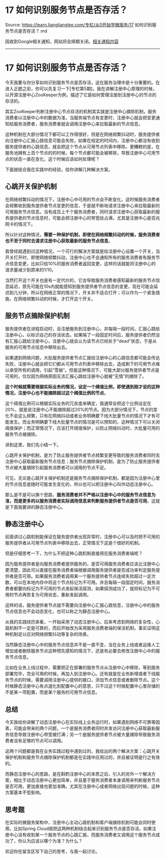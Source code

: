 # 17 如何识别服务节点是否存活？ 

Source: https://learn.lianglianglee.com/专栏/从0开始学微服务/17 如何识别服务节点是否存活？.md

因收到Google相关通知，网站将会择期关闭。[相关通知内容](https://lumendatabase.org/notices/44265620)

---

# 17 如何识别服务节点是否存活？

今天我要与你分享如何识别服务节点是否存活，这在服务治理中是十分重要的。在进入正题之前，你可以先复习一下[专栏第5期]，我在讲解注册中心原理的时候，以开源注册中心ZooKeeper为例，描述了它是如何管理注册到注册中心的节点的存活的。

其实ZooKeeper判断注册中心节点存活的机制其实就是注册中心摘除机制，服务消费者以注册中心中的数据为准，当服务端节点有变更时，注册中心就会把变更通知给服务消费者，服务消费者就会调用注册中心来拉取最新的节点信息。

这种机制在大部分情况下都可以工作得很好，但是在网络频繁抖动时，服务提供者向注册中心汇报心跳信息可能会失败，如果在规定的时间内，注册中心都没有收到服务提供者的心跳信息，就会把这个节点从可用节点列表中移除。更糟糕的是，在服务池拥有上百个节点的的时候，每个节点都可能会被移除，导致注册中心可用节点的状态一直在变化，这个时候应该如何处理呢？

下面就结合我在实践中的经验，给你讲解几种解决方案。

## 心跳开关保护机制

在网络频繁抖动的情况下，注册中心中可用的节点会不断变化，这时候服务消费者会频繁收到服务提供者节点变更的信息，于是就不断地请求注册中心来拉取最新的可用服务节点信息。当有成百上千个服务消费者，同时请求注册中心获取最新的服务提供者的节点信息时，可能会把注册中心的带宽给占满，尤其是注册中心是百兆网卡的情况下。

所以针对这种情况，**需要一种保护机制，即使在网络频繁抖动的时候，服务消费者也不至于同时去请求注册中心获取最新的服务节点信息**。

我曾经就遇到过这种情况，一个可行的解决方案就是给注册中心设置一个开关，当开关打开时，即使网络频繁抖动，注册中心也不会通知所有的服务消费者有服务节点信息变更，比如只给10%的服务消费者返回变更，这样的话就能将注册中心的请求量减少到原来的1/10。

当然打开这个开关也是有一定代价的，它会导致服务消费者感知最新的服务节点信息延迟，原先可能在10s内就能感知到服务提供者节点信息的变更，现在可能会延迟到几分钟，所以在网络正常的情况下，开关并不适合打开；可以作为一个紧急措施，在网络频繁抖动的时候，才打开这个开关。

## 服务节点摘除保护机制

服务提供者在进程启动时，会注册服务到注册中心，并每隔一段时间，汇报心跳给注册中心，以标识自己的存活状态。如果隔了一段固定时间后，服务提供者仍然没有汇报心跳给注册中心，注册中心就会认为该节点已经处于“dead”状态，于是从服务的可用节点信息中移除出去。

如果遇到网络问题，大批服务提供者节点汇报给注册中心的心跳信息都可能会传达失败，注册中心就会把它们都从可用节点列表中移除出去，造成剩下的可用节点难以承受所有的调用，引起“雪崩”。但是这种情况下，可能大部分服务提供者节点是可用的，仅仅因为网络原因无法汇报心跳给注册中心就被“无情”的摘除了。

**这个时候就需要根据实际业务的情况，设定一个阈值比例，即使遇到刚才说的这种情况，注册中心也不能摘除超过这个阈值比例的节点**。

这个阈值比例可以根据实际业务的冗余度来确定，我通常会把这个比例设定在20%，就是说注册中心不能摘除超过20%的节点。因为大部分情况下，节点的变化不会这么频繁，只有在网络抖动或者业务明确要下线大批量节点的情况下才有可能发生。而业务明确要下线大批量节点的情况是可以预知的，这种情况下可以关闭阈值保护；而正常情况下，应该打开阈值保护，以防止网络抖动时，大批量可用的服务节点被摘除。

讲到这里，我们先小结一下。

心跳开关保护机制，是为了防止服务提供者节点频繁变更导致的服务消费者同时去注册中心获取最新服务节点信息；服务节点摘除保护机制，是为了防止服务提供者节点被大量摘除引起服务消费者可以调用的节点不足。

可见，无论是心跳开关保护机制还是服务节点摘除保护机制，都是因为注册中心里的节点信息是随时可能发生变化的，所以也可以把注册中心叫作动态注册中心。

那么是不是可以换个思路，**服务消费者并不严格以注册中心中的服务节点信息为准，而是更多的以服务消费者实际调用信息来判断服务提供者节点是否可用**。这就是下面我要讲的静态注册中心。

## 静态注册中心

前面讲过心跳机制能保证在服务提供者出现异常时，注册中心可以及时把不可用的服务提供者从可用节点列表中移除出去，正常情况下这是个很好的机制。

但是仔细思考一下，为什么不把这种心跳机制直接用在服务消费者端呢？

因为服务提供者是向服务消费者提供服务的，是否可用服务消费者应该比注册中心更清楚，因此可以直接在服务消费者端根据调用服务提供者是否成功来判定服务提供者是否可用。如果服务消费者调用某一个服务提供者节点连续失败超过一定次数，可以在本地内存中将这个节点标记为不可用。并且每隔一段固定时间，服务消费者都要向标记为不可用的节点发起保活探测，如果探测成功了，就将标记为不可用的节点再恢复为可用状态，重新发起调用。

这样的话，服务提供者节点就不需要向注册中心汇报心跳信息，注册中心中的服务节点信息也不会动态变化，也可以称之为静态注册中心。

从我的实践经历来看，一开始采用了动态注册中心，后来考虑到网络的复杂性，心跳机制不一定是可靠的，而后开始改为采用服务消费者端的保活机制，事实证明这种机制足以应对网络频繁抖动等复杂的场景。

当然静态注册中心中的服务节点信息并不是一直不变，当在业务上线或者运维人工增加或者删除服务节点这种预先感知的情况下，还是有必要去修改注册中心中的服务节点信息。

比如在业务上线过程中，需要把正在部署的服务节点从注册中心中移除，等到服务部署完毕，完全可用的时候，再加入到注册中心。还有就是在业务新增或者下线服务节点的时候，需要调用注册中心提供的接口，添加节点信息或者删除节点。这个时候静态注册中心有点退化到配置中心的意思，只不过这个时候配置中心里存储的不是某一项配置，而是某个服务的可用节点信息。

## 总结

今天我给你讲解了动态注册中心在实际线上业务运行时，如果遇到网络不可靠等因素，可能会带来的两个问题，一个是服务消费者同时并发访问注册中心获取最新服务信息导致注册中心带宽被打满；另一个是服务提供者节点被大量摘除导致服务消费者没有足够的节点可以调用。

这两个问题都是我在业务实践过程中遇到过的，我给出的两个解决方案：心跳开关保护机制和服务节点摘除保护机制都是在实践中应用过的，并且被证明是行之有效的。

而静态注册中心的思路，是在斟酌注册中心的本质之后，引入的另外一个解决方案，相比于动态注册中心更加简单，并且基于服务消费者本身调用来判断服务节点是否可用，更加直接也更加准确，尤其在注册中心或者网络出现问题的时候，这种方案基本不受影响。

## 思考题

在实际的微服务架构中，注册中心主动心跳机制和客户端摘除机制可能会同时使用，比如Spring Cloud就把这两种机制结合起来识别服务节点是否存活。如果注册中心没有收到某一个服务节点的心跳汇报，而服务消费者又调用这个服务节点成功了，你认为应该以哪个为准？为什么？

欢迎你在留言区写下自己的思考，与我一起讨论。